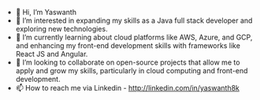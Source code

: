 - 👋 Hi, I’m Yaswanth
- 👀 I’m interested in expanding my skills as a Java full stack developer and exploring new technologies.
- 🌱 I’m currently learning about cloud platforms like AWS, Azure, and GCP, and enhancing my front-end development skills with frameworks like React JS and Angular.
- 💞️ I’m looking to collaborate on open-source projects that allow me to apply and grow my skills, particularly in cloud computing and front-end development.
- 📫 How to reach me via Linkedin - http://linkedin.com/in/yaswanth8k


